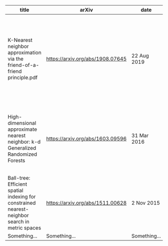 | title | arXiv | date | tags |
| ------------- | ------------- | ------------- | ------------- |  
| K-Nearest neighbor approximation via the friend-of-a-friend principle.pdf | https://arxiv.org/abs/1908.07645 | 22 Aug 2019 |  similarity search, nearest neighbor, ranking system, linear order, ordinal data, random graph, proximity graph, expander grap |
| High-dimensional approximate nearest neighbor: k-d Generalized Randomized Forests | https://arxiv.org/abs/1603.09596 | 31 Mar 2016 | data-structure, randomized tree, space partition, geometric search, open software, practical complexity |
| Ball-tree: Efficient spatial indexing for constrained nearest-neighbor search in metric spaces | https://arxiv.org/abs/1511.00628 | 2 Nov 2015 | Ball-tree, Constrained NN, Spatial indexing, Eigenvector analysis, Range search |
| Something... | Something... | Something... | Something... | 
